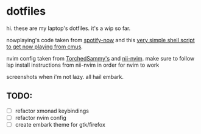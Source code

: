 # dotfiles
hi. these are my laptop's dotfiles. it's a wip so far.

nowplaying's code taken from [spotify-now](https://github.com/micahco/spotify-now) and this [very simple shell script to get now playing from cmus](https://gist.github.com/KaliumPuceon/0615e3d6faf3a771c6aa323d0aed0ee2).

nvim config taken from [TorchedSammy's](https://github.com/TorchedSammy/dotfiles) and [nii-nvim](https://github.com/Theory-of-Everything/nii-nvim). make sure to follow lsp install instructions from nii-nvim in order for nvim to work

screenshots when i'm not lazy. all hail embark.

## TODO:
- [ ] refactor xmonad keybindings
- [ ] refactor nvim config
- [ ] create embark theme for gtk/firefox

